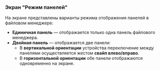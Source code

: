 ### Экран "Режим панелей"

На экране представлены варианты режима отображения панелей в файловом менеджере:

- **Единичная панель** — отображается только одна панель файлового менеджера.
- **Двойная панель** — отображается две панели:
    - В **вертикальной ориентации** устройства переключение между панелями осуществляется жестом **свайп влево/вправо**.
    - В **горизонтальной ориентации** обе панели отображаются одновременно на экране.